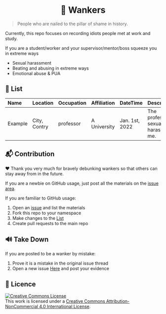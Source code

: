 <h1 align="center">🤮 Wankers</h1>

> People who are nailed to the pillar of shame in history.

Currently, this repo focuses on recording idiots people met at work and study.

If you are a student/worker and your supervisor/mentor/boss squeeze you in extreme ways
- Sexual harassment
- Beating and abusing in extreme ways
- Emotional abuse & PUA

<h2 id="list">📑 List</h2>

| Name    | Location     | Occupation | Affiliation  | DateTime       | Description                         | Materials                |
| :------ | :----------- | :--------- | :----------- | :------------- | :---------------------------------- | :----------------------- |
| Example | City, Contry | professor  | A University | Jan. 1st, 2022 | The professor sexually harassed me. | [A link to issue post]() |


## 📬 Contribution

♥ Thank you very much for bravely debunking wankers so that others can stay away from in the future.

If you are a newbie on GitHub usage, just post all the materials on the [issue area](https://github.com/WankersArchive/wankers/issues).

If you are familiar to GitHub usage:

1. Open an [issue](https://github.com/WankersArchive/wankers/issues) and list the materials
2. Fork this repo to your namespace
3. Make changes to the [List](./#list)
4. Create pull requests to the main repo

## 🔊 Take Down

If you are posted to be a wanker by mistake:

1. Prove it is a mistake in the original issue thread
2. Open a new issue [Here](https://github.com/WankersArchive/wankers/issues) and post your evidence

## 🔑 Licence

<a rel="license" href="http://creativecommons.org/licenses/by-nc/4.0/"><img alt="Creative Commons License" style="border-width:0" src="https://i.creativecommons.org/l/by-nc/4.0/88x31.png" /></a><br />This work is licensed under a <a rel="license" href="http://creativecommons.org/licenses/by-nc/4.0/">Creative Commons Attribution-NonCommercial 4.0 International License</a>.
